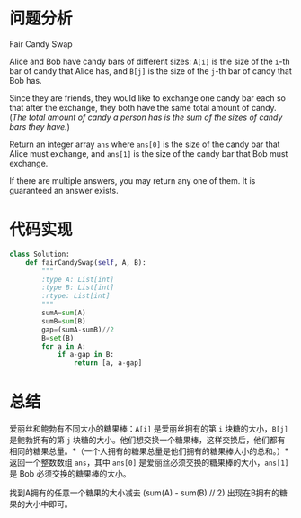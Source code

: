 # 问题分析

Fair Candy Swap

Alice and Bob have candy bars of different sizes: `A[i]` is the size of the `i`-th bar of candy that Alice has, and `B[j]` is the size of the `j`-th bar of candy that Bob has.

Since they are friends, they would like to exchange one candy bar  each so that after the exchange, they both have the same total amount of  candy.  (*The total amount of candy a person has is the sum of the sizes of candy bars they have.*)

Return an integer array `ans` where `ans[0]` is the size of the candy bar that Alice must exchange, and `ans[1]` is the size of the candy bar that Bob must exchange.

If there are multiple answers, you may return any one of them.  It is guaranteed an answer exists.

# 代码实现

```python
class Solution:
    def fairCandySwap(self, A, B):
        """
        :type A: List[int]
        :type B: List[int]
        :rtype: List[int]
        """
        sumA=sum(A)
        sumB=sum(B)
        gap=(sumA-sumB)//2
        B=set(B)
        for a in A:
            if a-gap in B:
                return [a, a-gap]
```

# 总结

爱丽丝和鲍勃有不同大小的糖果棒：`A[i]` 是爱丽丝拥有的第 `i` 块糖的大小，`B[j]` 是鲍勃拥有的第 `j` 块糖的大小。他们想交换一个糖果棒，这样交换后，他们都有相同的糖果总量。*（一个人拥有的糖果总量是他们拥有的糖果棒大小的总和。）*返回一个整数数组 `ans`，其中 `ans[0]` 是爱丽丝必须交换的糖果棒的大小，`ans[1]` 是 Bob 必须交换的糖果棒的大小。

找到A拥有的任意一个糖果的大小减去 (sum(A) - sum(B) // 2) 出现在B拥有的糖果的大小中即可。